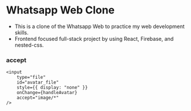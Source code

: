 # Whatsapp Web Clone

- This is a clone of the Whatsapp Web to practice my web development skills.
- Frontend focused full-stack project by using React, Firebase, and nested-css.

### accept

    <input
        type="file"
        id="avatar_file"
        style={{ display: "none" }}
        onChange={handleAvatar}
        accept="image/*"
    />
